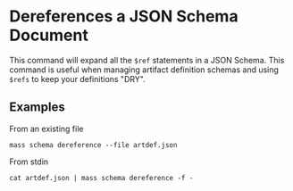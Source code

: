 # Dereferences a JSON Schema Document

This command will expand all the `$ref` statements in a JSON Schema. This command is useful when managing artifact definition schemas and using `$refs` to keep your definitions "DRY".

## Examples

From an existing file

```shell
mass schema dereference --file artdef.json
```

From stdin

```shell
cat artdef.json | mass schema dereference -f -
```
